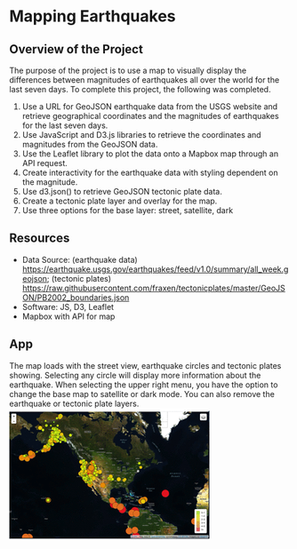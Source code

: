 # Mapping Earthquakes

## Overview of the Project
The purpose of the project is to use a map to visually display the differences between magnitudes of earthquakes all over the world for the last seven days. To complete this project, the following was completed.

1. Use a URL for GeoJSON earthquake data from the USGS website and retrieve geographical coordinates and the magnitudes of earthquakes for the last seven days.
2. Use JavaScript and D3.js libraries to retrieve the coordinates and magnitudes from the GeoJSON data.
3. Use the Leaflet library to plot the data onto a Mapbox map through an API request.
4. Create interactivity for the earthquake data with styling dependent on the magnitude.
5. Use d3.json() to retrieve GeoJSON tectonic plate data.
6. Create a tectonic plate layer and overlay for the map.
7. Use three options for the base layer: street, satellite, dark

## Resources
- Data Source: (earthquake data) https://earthquake.usgs.gov/earthquakes/feed/v1.0/summary/all_week.geojson; (tectonic plates) https://raw.githubusercontent.com/fraxen/tectonicplates/master/GeoJSON/PB2002_boundaries.json
- Software: JS, D3, Leaflet
- Mapbox with API for map

## App
The map loads with the street view, earthquake circles and tectonic plates showing. Selecting any circle will display more information about the earthquake. When selecting the upper right menu, you have the option to change the base map to satellite or dark mode. You can also remove the earthquake or tectonic plate layers.
![Earthquake map in action](images/earthquake_demo.gif)
